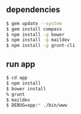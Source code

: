 ## dependencies

```sh
$ gem update --system
$ gem install compass
$ npm install -g bower
$ npm install -g maildev
$ npm install -g grunt-cli
```

## run app

```sh
$ cd app
$ npm install
$ bower install
% grunt
$ maildev
$ DEBUG=app:* ./bin/www
```